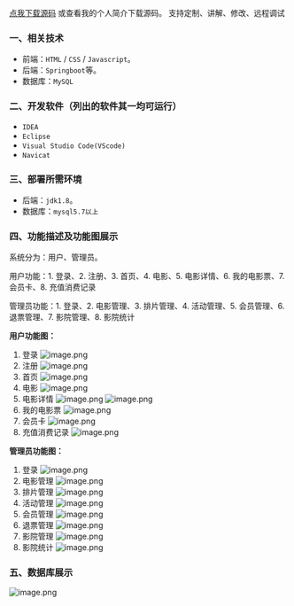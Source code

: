 [点我下载源码](https://www.oneprosol.com/detail/55366a69a5854b5781fcc9e89b6f1131)
或查看我的个人简介下载源码。
支持定制、讲解、修改、远程调试
### 一、相关技术
- 前端：`HTML` / `CSS` / `Javascript`。
- 后端：`Springboot`等。
- 数据库：`MySQL`

### 二、开发软件（列出的软件其一均可运行）
- `IDEA`
- `Eclipse`
- `Visual Studio Code(VScode)`
- `Navicat`
### 三、部署所需环境

- 后端：`jdk1.8`。
- 数据库：`mysql5.7以上`

### 四、功能描述及功能图展示
系统分为：用户、管理员。

用户功能：1. 登录、2. 注册、3. 首页、4. 电影、5. 电影详情、6. 我的电影票、7. 会员卡、8. 充值消费记录

管理员功能：1. 登录、2. 电影管理、3. 排片管理、4. 活动管理、5. 会员管理、6. 退票管理、7. 影院管理、8. 影院统计

**用户功能图：**
1. 登录
![image.png](https://pic.picprosol.com/user_upload/47a0c8c315464e69858d8da56b2d15ba/2025-01-02%2017:51:53_image.png)
2. 注册
![image.png](https://pic.picprosol.com/user_upload/47a0c8c315464e69858d8da56b2d15ba/2025-01-02%2017:52:02_image.png)
3. 首页
![image.png](https://pic.picprosol.com/user_upload/47a0c8c315464e69858d8da56b2d15ba/2025-01-02%2017:52:58_image.png)
4. 电影
![image.png](https://pic.picprosol.com/user_upload/47a0c8c315464e69858d8da56b2d15ba/2025-01-02%2017:53:05_image.png)
5. 电影详情
![image.png](https://pic.picprosol.com/user_upload/47a0c8c315464e69858d8da56b2d15ba/2025-01-02%2017:53:48_image.png)
![image.png](https://pic.picprosol.com/user_upload/47a0c8c315464e69858d8da56b2d15ba/2025-01-02%2017:55:05_image.png)
6. 我的电影票
![image.png](https://pic.picprosol.com/user_upload/47a0c8c315464e69858d8da56b2d15ba/2025-01-02%2017:53:58_image.png)
7. 会员卡
![image.png](https://pic.picprosol.com/user_upload/47a0c8c315464e69858d8da56b2d15ba/2025-01-02%2017:54:05_image.png)
8. 充值消费记录
![image.png](https://pic.picprosol.com/user_upload/47a0c8c315464e69858d8da56b2d15ba/2025-01-02%2017:54:12_image.png)

**管理员功能图：**
1. 登录
![image.png](https://pic.picprosol.com/user_upload/47a0c8c315464e69858d8da56b2d15ba/2025-01-02%2017:51:53_image.png)
2. 电影管理
![image.png](https://pic.picprosol.com/user_upload/47a0c8c315464e69858d8da56b2d15ba/2025-01-02%2017:54:19_image.png)
3. 排片管理
![image.png](https://pic.picprosol.com/user_upload/47a0c8c315464e69858d8da56b2d15ba/2025-01-02%2017:54:28_image.png)
4. 活动管理
![image.png](https://pic.picprosol.com/user_upload/47a0c8c315464e69858d8da56b2d15ba/2025-01-02%2017:54:36_image.png)
5. 会员管理
![image.png](https://pic.picprosol.com/user_upload/47a0c8c315464e69858d8da56b2d15ba/2025-01-02%2017:54:41_image.png)
6. 退票管理
![image.png](https://pic.picprosol.com/user_upload/47a0c8c315464e69858d8da56b2d15ba/2025-01-02%2017:54:45_image.png)
7. 影院管理
![image.png](https://pic.picprosol.com/user_upload/47a0c8c315464e69858d8da56b2d15ba/2025-01-02%2017:54:51_image.png)
8. 影院统计
![image.png](https://pic.picprosol.com/user_upload/47a0c8c315464e69858d8da56b2d15ba/2025-01-02%2017:55:36_image.png)

### 五、数据库展示
![image.png](https://pic.picprosol.com/user_upload/47a0c8c315464e69858d8da56b2d15ba/2025-01-02%2017:55:56_image.png)
